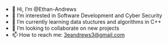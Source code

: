 - 👋 Hi, I’m @Ethan-Andrews
- 👀 I’m interested in Software Development and Cyber Security
- 🌱 I’m currently learning data stuctures and algorithms in C++
- 💞️ I’m looking to collaborate on new projects
- 📫 How to reach me: 3eandrews3@gmail.com

<!---
Ethan-Andrews/Ethan-Andrews is a ✨ special ✨ repository because its `README.md` (this file) appears on your GitHub profile.
You can click the Preview link to take a look at your changes.
--->
